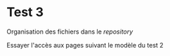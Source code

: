 # Test 3

Organisation des fichiers dans le *repository*

Essayer l'accès aux pages suivant le modèle du test 2
